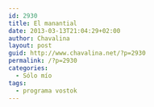 ```yaml
---
id: 2930
title: El manantial
date: 2013-03-13T21:04:29+02:00
author: Chavalina
layout: post
guid: http://www.chavalina.net/?p=2930
permalink: /?p=2930
categories:
  - Sólo mío
tags:
  - programa vostok
---
```

